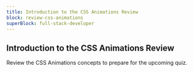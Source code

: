 ```yaml
---
title: Introduction to the CSS Animations Review
block: review-css-animations
superBlock: full-stack-developer
---
```


## Introduction to the CSS Animations Review

Review the CSS Animations concepts to prepare for the upcoming quiz.
